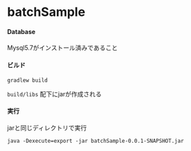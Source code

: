 # batchSample

#### Database

Mysql5.7がインストール済みであること

#### ビルド

```
gradlew build
```

`build/libs` 配下にjarが作成される

#### 実行

jarと同じディレクトリで実行

```
java -Dexecute=export -jar batchSample-0.0.1-SNAPSHOT.jar
```
